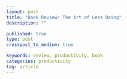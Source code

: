 ```yaml
---
layout: post
title: "Book Review: The Art of Less Doing"
description: ""

published: true
type: post
crosspost_to_medium: true

keywords: review, productivity, book
categories: productivity
tag: article
---
```



